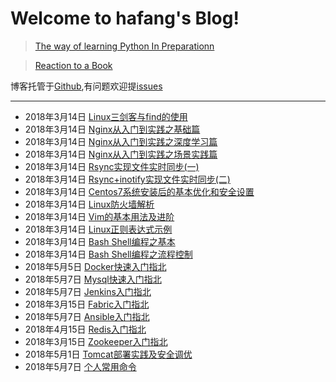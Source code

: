 # Welcome to hafang's Blog!

> [The way of learning Python In Preparationn](http://www.hafang.top)

> [Reaction to a Book](http://www.hafang.top/article/reaction-to-book)

博客托管于[Github](https://github.com/chenfan0307/blog),有问题欢迎提[issues](https://github.com/chenfan0307/blog/issues)

---
- 2018年3月14日 [Linux三剑客与find的使用](https://www.hafang.top/article/linux-three-swordsman-and-find)
- 2018年3月14日 [Nginx从入门到实践之基础篇](https://www.hafang.top/article/nginx-from-entry-to-practice)
- 2018年3月14日 [Nginx从入门到实践之深度学习篇](https://www.hafang.top/article/nginx-depth-study)
- 2018年3月14日 [Nginx从入门到实践之场景实践篇](https://www.hafang.top/article/nginx--from-the-introductory-to-practice-series-of-scenes-practice-articles)
- 2018年3月14日 [Rsync实现文件实时同步(一)](https://www.hafang.top/article/rsync-synchronize-one)
- 2018年3月14日 [Rsync+inotify实现文件实时同步(二)](https://www.hafang.top/article/rsync-inotify-synchronize-two)
- 2018年3月14日 [Centos7系统安装后的基本优化和安全设置](https://www.hafang.top/article/Centos7-basic-optimized-system-installation)
- 2018年3月14日 [Linux防火墙解析](https://www.hafang.top/article/linux-iptables-guide)
- 2018年3月14日 [Vim的基本用法及进阶](https://www.hafang.top/article/vim-basic-use)
- 2018年3月14日 [Linux正则表达式示例](https://www.hafang.top/article/Linux-regular-expressions)
- 2018年3月14日 [Bash Shell编程之基本](https://www.hafang.top/article/Bash-Shell-Programming-guide)
- 2018年3月14日 [Bash Shell编程之流程控制](https://www.hafang.top/article/Bash-Shell-Programming-guide-for-if-case-process-control)
- 2018年5月5日 [Docker快速入门指北](https://www.hafang.top/article/docker-quick-start-guide)
- 2018年5月7日 [Mysql快速入门指北](https://www.hafang.top/article/mysql-quick-start-guide)
- 2018年5月7日 [Jenkins入门指北](https://www.hafang.top/article/jenkins-quick-start-guide)
- 2018年3月15日 [Fabric入门指北](ttps://www.hafang.top/article/fabric-quick-start-guide)
- 2018年5月7日 [Ansible入门指北](https://www.hafang.top/article/ansible-quick-start-guide)
- 2018年4月15日 [Redis入门指北](https://www.hafang.top/article/redis-quick-start-guide)
- 2018年3月15日 [Zookeeper入门指北](https://www.hafang.top/article/zookeeper-quick-start-guide)
- 2018年5月1日 [Tomcat部署实践及安全调优](https://www.hafang.top/article/tomcat-quick-start-guide)
- 2018年5月7日 [个人常用命令](https://www.hafang.top/article/usuall_use_command)
